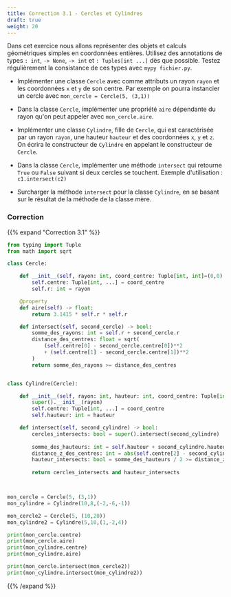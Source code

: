 ```yaml
---
title: Correction 3.1 - Cercles et Cylindres
draft: true
weight: 20
---
```


Dans cet exercice nous allons représenter des objets et calculs géométriques simples en coordonnées entières. Utilisez des annotations de types `: int`, `-> None`, `-> int` et `: Tuples[int ...]` dès que possible. Testez régulièrement la consistance de ces types avec `mypy fichier.py`.

- Implémenter une classe `Cercle` avec comme attributs un rayon `rayon` et les coordonnées `x` et `y` de son centre. Par exemple on pourra instancier un cercle avec `mon_cercle = Cercle(5, (3,1))`

- Dans la classe `Cercle`, implémenter une propriété `aire` dépendante du rayon qu'on peut appeler avec `mon_cercle.aire`.

- Implémenter une classe `Cylindre`, fille de `Cercle`, qui est caractérisée par un rayon `rayon`, une hauteur `hauteur` et des coordonnées `x`, `y` et `z`. On écrira le constructeur de `Cylindre` en appelant le constructeur de `Cercle`.

- Dans la classe `Cercle`, implémenter une méthode `intersect` qui retourne `True` ou `False` suivant si deux cercles se touchent. Exemple d'utilisation : `c1.intersect(c2)`

- Surcharger la méthode `intersect` pour la classe `Cylindre`, en se basant sur le résultat de la méthode de la classe mère.

### Correction

{{% expand "Correction 3.1" %}}

```python
from typing import Tuple
from math import sqrt

class Cercle:

    def __init__(self, rayon: int, coord_centre: Tuple[int, int]=(0,0) ) -> None:
        self.centre: Tuple[int, ...] = coord_centre
        self.r: int = rayon

    @property
    def aire(self) -> float:
        return 3.1415 * self.r * self.r

    def intersect(self, second_cercle) -> bool:
        somme_des_rayons: int = self.r + second_cercle.r
        distance_des_centres: float = sqrt(
            (self.centre[0] - second_cercle.centre[0])**2
            + (self.centre[1] - second_cercle.centre[1])**2
        )
        return somme_des_rayons >= distance_des_centres


class Cylindre(Cercle):

    def __init__(self, rayon: int, hauteur: int, coord_centre: Tuple[int, int, int]=(0, 0, 0) ) -> None:
        super().__init__(rayon)
        self.centre: Tuple[int, ...] = coord_centre
        self.hauteur: int = hauteur

    def intersect(self, second_cylindre) -> bool:
        cercles_intersects: bool = super().intersect(second_cylindre)
        
        somme_des_hauteurs: int = self.hauteur + second_cylindre.hauteur
        distance_z_des_centres: int = abs(self.centre[2] - second_cylindre.centre[2])
        hauteur_intersects: bool = somme_des_hauteurs / 2 >= distance_z_des_centres
        
        return cercles_intersects and hauteur_intersects



mon_cercle = Cercle(5, (3,1))
mon_cylindre = Cylindre(10,8,(-2,-6,-1))

mon_cercle2 = Cercle(5, (10,20))
mon_cylindre2 = Cylindre(5,10,(1,-2,4))

print(mon_cercle.centre)
print(mon_cercle.aire) 
print(mon_cylindre.centre)
print(mon_cylindre.aire)

print(mon_cercle.intersect(mon_cercle2))
print(mon_cylindre.intersect(mon_cylindre2))
```
{{% /expand %}}
